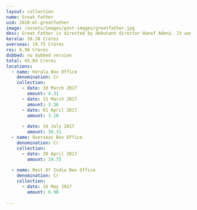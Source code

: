 ```yaml
---
layout: collection
name: Great Father
uid: 2018-ml-greatfather
image: /assets/images/post-images/greatfather.jpg
desc: Great Father is directed by debutant director Hanef Adeni. It was first Mammootty movie to enter 50 Crore Club. Movie was made on a budget of 6 Crore.
kerala: 38.38 Crores
overseas: 19.75 Crores
roi: 6.90 Crores
dubbed: no dubbed version
total: 65.03 Crores
locations:
  - name: Kerala Box Office
    denomination: Cr
    collection:
      - date: 30 March 2017
        amount: 4.31
      - date: 31 March 2017
        amount: 3.36
      - date: 01 April 2017
        amount: 3.18
     
      - date: 14 July 2017
        amount: 30.31
  - name: Overseas Box Office 
    denomination: Cr
    collection:
      - date: 30 April 2017
        amount: 19.75
      
  - name: Rest Of India Box Office 
    denomination: Cr
    collection:
      - date: 16 May 2017
        amount: 6.90
      
---
```

